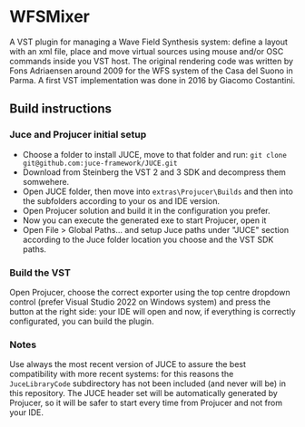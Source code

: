 # WFSMixer
A VST plugin for managing a Wave Field Synthesis system: define a layout with an xml file, place and move virtual sources using mouse and/or OSC commands inside you VST host.
The original rendering code was written by Fons Adriaensen around 2009 for the WFS system of the Casa del Suono in Parma.
A first VST implementation was done in 2016 by Giacomo Costantini.

## Build instructions

### Juce and Projucer initial setup
 - Choose a folder to install JUCE, move to that folder and run: `git clone git@github.com:juce-framework/JUCE.git`
 - Download from Steinberg the VST 2 and 3 SDK and decompress them somwehere.
 - Open JUCE folder, then move into `extras\Projucer\Builds` and then into the subfolders according to your os and IDE version.
 - Open Projucer solution and build it in the configuration you prefer.
 - Now you can execute the generated exe to start Projucer, open it
 - Open File > Global Paths... and setup Juce paths under "JUCE" section according to the Juce folder location you choose and the VST SDK paths.

### Build the VST

Open Projucer, choose the correct exporter using the top centre dropdown control (prefer Visual Studio 2022 on Windows system) and press the button at the right side: your IDE will open and now, if everything is correctly configurated, you can build the plugin.

### Notes

Use always the most recent version of JUCE to assure the best compatibility with more recent systems: for this reasons the `JuceLibraryCode` subdirectory has not been included (and never will be) in this repository. The JUCE header set will be automatically generated by Projucer, so it will be safer to start every time from Projucer and not from your IDE.
 

